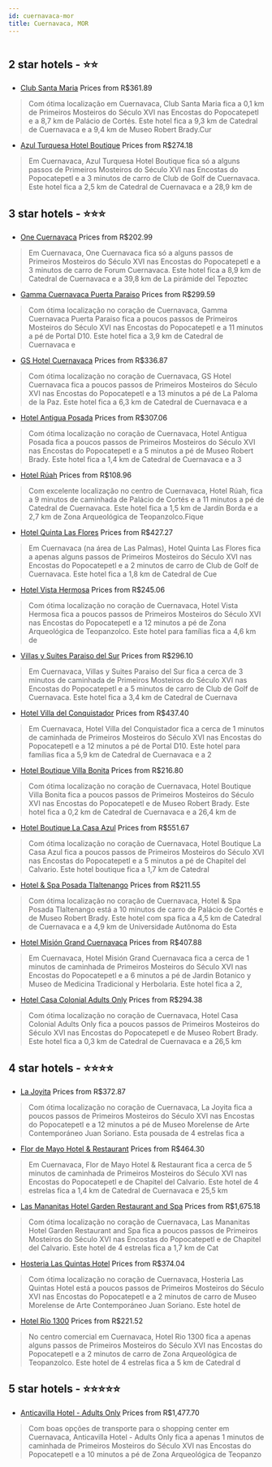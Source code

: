 ```yaml
---
id: cuernavaca-mor
title: Cuernavaca, MOR
---
```


<center><img src="https://i.travelapi.com/hotels/40000000/39070000/39068200/39068124/59d1790a_z.jpg" alt="" /></center>


##  2 star hotels - ⭐️⭐️

-    [Club Santa Maria](https://www.hurb.com/br/aud/https://www.hurb.com/br/hotels/cuernavaca/club-santa-maria-HT-7N5V?cmp=18055) Prices from R$361.89
   > Com ótima localização em Cuernavaca, Club Santa Maria fica a 0,1 km de Primeiros Mosteiros do Século XVI nas Encostas do Popocatepetl e a 8,7 km de Palácio de Cortés.  Este hotel fica a 9,3 km de Catedral de Cuernavaca e a 9,4 km de Museo Robert Brady.Cur
-    [Azul Turquesa Hotel Boutique](https://www.hurb.com/br/aud/https://www.hurb.com/br/hotels/cuernavaca/azul-turquesa-hotel-boutique-HT-IH7W?cmp=18055) Prices from R$274.18
   > Em Cuernavaca, Azul Turquesa Hotel Boutique fica só a alguns passos de Primeiros Mosteiros do Século XVI nas Encostas do Popocatepetl e a 3 minutos de carro de Club de Golf de Cuernavaca.  Este hotel fica a 2,5 km de Catedral de Cuernavaca e a 28,9 km de 

##  3 star hotels - ⭐️⭐️⭐️

-    [One Cuernavaca](https://www.hurb.com/br/aud/https://www.hurb.com/br/hotels/cuernavaca/one-cuernavaca-HT-R45X?cmp=18055) Prices from R$202.99
   > Em Cuernavaca, One Cuernavaca fica só a alguns passos de Primeiros Mosteiros do Século XVI nas Encostas do Popocatepetl e a 3 minutos de carro de Forum Cuernavaca.  Este hotel fica a 8,9 km de Catedral de Cuernavaca e a 39,8 km de La pirámide del Tepoztec
-    [Gamma Cuernavaca Puerta Paraiso](https://www.hurb.com/br/aud/https://www.hurb.com/br/hotels/cuernavaca/gamma-cuernavaca-puerta-paraiso-HT-P7KV?cmp=18055) Prices from R$299.59
   > Com ótima localização no coração de Cuernavaca, Gamma Cuernavaca Puerta Paraiso fica a poucos passos de Primeiros Mosteiros do Século XVI nas Encostas do Popocatepetl e a 11 minutos a pé de Portal D10.  Este hotel fica a 3,9 km de Catedral de Cuernavaca e
-    [GS Hotel Cuernavaca](https://www.hurb.com/br/aud/https://www.hurb.com/br/hotels/cuernavaca/gs-hotel-cuernavaca-HT-7K15?cmp=18055) Prices from R$336.87
   > Com ótima localização no coração de Cuernavaca, GS Hotel Cuernavaca fica a poucos passos de Primeiros Mosteiros do Século XVI nas Encostas do Popocatepetl e a 13 minutos a pé de La Paloma de la Paz.  Este hotel fica a 6,3 km de Catedral de Cuernavaca e a 
-    [Hotel Antigua Posada](https://www.hurb.com/br/aud/https://www.hurb.com/br/hotels/cuernavaca/hotel-antigua-posada-HT-7MPH?cmp=18055) Prices from R$307.06
   > Com ótima localização no coração de Cuernavaca, Hotel Antigua Posada fica a poucos passos de Primeiros Mosteiros do Século XVI nas Encostas do Popocatepetl e a 5 minutos a pé de Museo Robert Brady.  Este hotel fica a 1,4 km de Catedral de Cuernavaca e a 3
-    [Hotel Rúah](https://www.hurb.com/br/aud/https://www.hurb.com/br/hotels/cuernavaca/hotel-ruah-HT-3H82?cmp=18055) Prices from R$108.96
   > Com excelente localização no centro de Cuernavaca, Hotel Rúah, fica a 9 minutos de caminhada de Palácio de Cortés e a 11 minutos a pé de Catedral de Cuernavaca.  Este hotel fica a 1,5 km de Jardín Borda e a 2,7 km de Zona Arqueológica de Teopanzolco.Fique
-    [Hotel Quinta Las Flores](https://www.hurb.com/br/aud/https://www.hurb.com/br/hotels/cuernavaca/hotel-quinta-las-flores-HT-Q7BM?cmp=18055) Prices from R$427.27
   > Em Cuernavaca (na área de Las Palmas), Hotel Quinta Las Flores fica a apenas alguns passos de Primeiros Mosteiros do Século XVI nas Encostas do Popocatepetl e a 2 minutos de carro de Club de Golf de Cuernavaca.  Este hotel fica a 1,8 km de Catedral de Cue
-    [Hotel Vista Hermosa](https://www.hurb.com/br/aud/https://www.hurb.com/br/hotels/cuernavaca/hotel-vista-hermosa-HT-VRH3?cmp=18055) Prices from R$245.06
   > Com ótima localização no coração de Cuernavaca, Hotel Vista Hermosa fica a poucos passos de Primeiros Mosteiros do Século XVI nas Encostas do Popocatepetl e a 12 minutos a pé de Zona Arqueológica de Teopanzolco.  Este hotel para famílias fica a 4,6 km de 
-    [Villas y Suites Paraiso del Sur](https://www.hurb.com/br/aud/https://www.hurb.com/br/hotels/cuernavaca/villas-y-suites-paraiso-del-sur-HT-8Q5D?cmp=18055) Prices from R$296.10
   > Em Cuernavaca, Villas y Suites Paraiso del Sur fica a cerca de 3 minutos de caminhada de Primeiros Mosteiros do Século XVI nas Encostas do Popocatepetl e a 5 minutos de carro de Club de Golf de Cuernavaca.  Este hotel fica a 3,4 km de Catedral de Cuernava
-    [Hotel Villa del Conquistador](https://www.hurb.com/br/aud/https://www.hurb.com/br/hotels/cuernavaca/hotel-villa-del-conquistador-HT-HV84?cmp=18055) Prices from R$437.40
   > Em Cuernavaca, Hotel Villa del Conquistador fica a cerca de 1 minutos de caminhada de Primeiros Mosteiros do Século XVI nas Encostas do Popocatepetl e a 12 minutos a pé de Portal D10.  Este hotel para famílias fica a 5,9 km de Catedral de Cuernavaca e a 2
-    [Hotel Boutique Villa Bonita](https://www.hurb.com/br/aud/https://www.hurb.com/br/hotels/cuernavaca/hotel-boutique-villa-bonita-HT-UB7F?cmp=18055) Prices from R$216.80
   > Com ótima localização no coração de Cuernavaca, Hotel Boutique Villa Bonita fica a poucos passos de Primeiros Mosteiros do Século XVI nas Encostas do Popocatepetl e de Museo Robert Brady.  Este hotel fica a 0,2 km de Catedral de Cuernavaca e a 26,4 km de 
-    [Hotel Boutique La Casa Azul](https://www.hurb.com/br/aud/https://www.hurb.com/br/hotels/cuernavaca/hotel-boutique-la-casa-azul-HT-GNWO?cmp=18055) Prices from R$551.67
   > Com ótima localização no coração de Cuernavaca, Hotel Boutique La Casa Azul fica a poucos passos de Primeiros Mosteiros do Século XVI nas Encostas do Popocatepetl e a 5 minutos a pé de Chapitel del Calvario.  Este hotel boutique fica a 1,7 km de Catedral 
-    [Hotel & Spa Posada Tlaltenango](https://www.hurb.com/br/aud/https://www.hurb.com/br/hotels/cuernavaca/hotel-spa-posada-tlaltenango-HT-IZFT?cmp=18055) Prices from R$211.55
   > Com ótima localização no coração de Cuernavaca, Hotel & Spa Posada Tlaltenango está a 10 minutos de carro de Palácio de Cortés e de Museo Robert Brady.  Este hotel com spa fica a 4,5 km de Catedral de Cuernavaca e a 4,9 km de Universidade Autônoma do Esta
-    [Hotel Misión Grand Cuernavaca](https://www.hurb.com/br/aud/https://www.hurb.com/br/hotels/cuernavaca/hotel-mision-grand-cuernavaca-HT-FT6H?cmp=18055) Prices from R$407.88
   > Em Cuernavaca, Hotel Misión Grand Cuernavaca fica a cerca de 1 minutos de caminhada de Primeiros Mosteiros do Século XVI nas Encostas do Popocatepetl e a 6 minutos a pé de Jardin Botanico y Museo de Medicina Tradicional y Herbolaria.  Este hotel fica a 2,
-    [Hotel Casa Colonial Adults Only](https://www.hurb.com/br/aud/https://www.hurb.com/br/hotels/cuernavaca/hotel-casa-colonial-adults-only-HT-JVXE?cmp=18055) Prices from R$294.38
   > Com ótima localização no coração de Cuernavaca, Hotel Casa Colonial Adults Only fica a poucos passos de Primeiros Mosteiros do Século XVI nas Encostas do Popocatepetl e de Museo Robert Brady.  Este hotel fica a 0,3 km de Catedral de Cuernavaca e a 26,5 km

##  4 star hotels - ⭐️⭐️⭐️⭐️

-    [La Joyita](https://www.hurb.com/br/aud/https://www.hurb.com/br/hotels/cuernavaca/la-joyita-HT-QI35?cmp=18055) Prices from R$372.87
   > Com ótima localização no coração de Cuernavaca, La Joyita fica a poucos passos de Primeiros Mosteiros do Século XVI nas Encostas do Popocatepetl e a 12 minutos a pé de Museo Morelense de Arte Contemporáneo Juan Soriano.  Esta pousada de 4 estrelas fica a 
-    [Flor de Mayo Hotel & Restaurant](https://www.hurb.com/br/aud/https://www.hurb.com/br/hotels/cuernavaca/flor-de-mayo-hotel-restaurant-HT-KOZF?cmp=18055) Prices from R$464.30
   > Em Cuernavaca, Flor de Mayo Hotel & Restaurant fica a cerca de 5 minutos de caminhada de Primeiros Mosteiros do Século XVI nas Encostas do Popocatepetl e de Chapitel del Calvario.  Este hotel de 4 estrelas fica a 1,4 km de Catedral de Cuernavaca e 25,5 km
-    [Las Mananitas Hotel Garden Restaurant and Spa](https://www.hurb.com/br/aud/https://www.hurb.com/br/hotels/cuernavaca/las-mananitas-hotel-garden-restaurant-and-spa-HT-U3P5?cmp=18055) Prices from R$1,675.18
   > Com ótima localização no coração de Cuernavaca, Las Mananitas Hotel Garden Restaurant and Spa fica a poucos passos de Primeiros Mosteiros do Século XVI nas Encostas do Popocatepetl e de Chapitel del Calvario.  Este hotel de 4 estrelas fica a 1,7 km de Cat
-    [Hosteria Las Quintas Hotel](https://www.hurb.com/br/aud/https://www.hurb.com/br/hotels/cuernavaca/hosteria-las-quintas-hotel-HT-5PEQ?cmp=18055) Prices from R$374.04
   > Com ótima localização no coração de Cuernavaca, Hosteria Las Quintas Hotel está a poucos passos de Primeiros Mosteiros do Século XVI nas Encostas do Popocatepetl e a 2 minutos de carro de Museo Morelense de Arte Contemporáneo Juan Soriano.  Este hotel de 
-    [Hotel Rio 1300](https://www.hurb.com/br/aud/https://www.hurb.com/br/hotels/cuernavaca/hotel-rio-1300-HT-KU67?cmp=18055) Prices from R$221.52
   > No centro comercial em Cuernavaca, Hotel Rio 1300 fica a apenas alguns passos de Primeiros Mosteiros do Século XVI nas Encostas do Popocatepetl e a 2 minutos de carro de Zona Arqueológica de Teopanzolco.  Este hotel de 4 estrelas fica a 5 km de Catedral d

##  5 star hotels - ⭐️⭐️⭐️⭐️⭐️

-    [Anticavilla Hotel - Adults Only](https://www.hurb.com/br/aud/https://www.hurb.com/br/hotels/cuernavaca/anticavilla-hotel-adults-only-HT-9A8X?cmp=18055) Prices from R$1,477.70
   > Com boas opções de transporte para o shopping center em Cuernavaca, Anticavilla Hotel - Adults Only fica a apenas 1 minutos de caminhada de Primeiros Mosteiros do Século XVI nas Encostas do Popocatepetl e a 10 minutos a pé de Zona Arqueológica de Teopanzo
